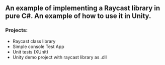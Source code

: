 ## An example of implementing a Raycast library in pure C#. An example of how to use it in Unity.
### Projects:
- Raycast class library
- Simple console Test App
- Unit tests (XUnit)
- Unity demo project with raycast library as .dll 
